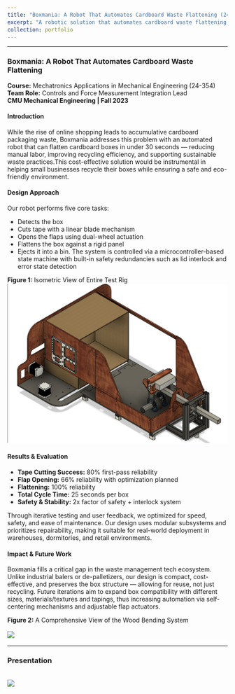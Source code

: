 ```yaml
---
title: "Boxmania: A Robot That Automates Cardboard Waste Flattening (24-354)"
excerpt: "A robotic solution that automates cardboard waste flattening, offering a low-cost, accessible approach to wood bending. <br/><img src='/images/Boxmania.png'>"
collection: portfolio
---
```


---


### Boxmania: A Robot That Automates Cardboard Waste Flattening  
**Course:** Mechatronics Applications in Mechanical Engineering (24-354)  
**Team Role:** Controls and Force Measurement Integration Lead  
**CMU Mechanical Engineering | Fall 2023**

#### Introduction  
While the rise of online shopping leads to accumulative cardboard packaging waste, Boxmania addresses this problem with an automated robot that can flatten cardboard boxes in under 30 seconds — reducing manual labor, improving recycling efficiency, and supporting sustainable waste practices.This cost-effective solution would be instrumental in helping small businesses recycle their boxes while ensuring a safe and eco-friendly environment.

#### Design Approach  
 Our robot performs five core tasks:

  - Detects the box
  - Cuts tape with a linear blade mechanism
  - Opens the flaps using dual-wheel actuation
  - Flattens the box against a rigid panel
  - Ejects it into a bin. The system is controlled via a microcontroller-based state machine with built-in safety redundancies such as lid interlock and error state detection


**Figure 1:** Isometric View of Entire Test Rig
<br/><img src='/images/Boxmania_Prototype.png'>

#### Results & Evaluation  
- **Tape Cutting Success:** 80% first-pass reliability
- **Flap Opening:**  66% reliability with optimization planned
- **Flattening:** 100% reliability
- **Total Cycle Time:** 25 seconds per box  
- **Safety & Stability:** 2x factor of safety + interlock system

Through iterative testing and user feedback, we optimized for speed, safety, and ease of maintenance. Our design uses modular subsystems and prioritizes repairability, making it suitable for real-world deployment in warehouses, dormitories, and retail environments.

#### Impact & Future Work  
Boxmania fills a critical gap in the waste management tech ecosystem. Unlike industrial balers or de-palletizers, our design is compact, cost-effective, and preserves the box structure — allowing for reuse, not just recycling. Future iterations aim to expand box compatibility with different sizes, materials/textures and tapings, thus increasing automation via self-centering mechanisms and adjustable flap actuators.

**Figure 2:** A Comprehensive View of the Wood Bending System  
<br/><img src='/images/Boxmania_System.png'>

---

### Presentation  
<br/><img src='/images/Boxmania_Poster.png'>
